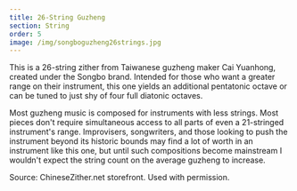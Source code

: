```yaml
---
title: 26-String Guzheng
section: String
order: 5
image: /img/songboguzheng26strings.jpg
---
```

This is a 26-string zither from Taiwanese guzheng maker Cai Yuanhong, created under the Songbo brand. Intended for those who want a greater range on their instrument, this one yields an additional pentatonic octave or can be tuned to just shy of four full diatonic octaves.

Most guzheng music is composed for instruments with less strings. Most pieces don't require simultaneous access to all parts of even a 21-stringed instrument's range. Improvisers, songwriters, and those looking to push the instrument beyond its historic bounds may find a lot of worth in an instrument like this one, but until such compositions become mainstream I wouldn't expect the string count on the average guzheng to increase.

Source: ChineseZither.net storefront. Used with permission.
